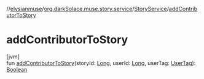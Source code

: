 //[elysianmuse](../../../index.md)/[org.darkSolace.muse.story.service](../index.md)/[StoryService](index.md)/[addContributorToStory](add-contributor-to-story.md)

# addContributorToStory

[jvm]\
fun [addContributorToStory](add-contributor-to-story.md)(storyId: [Long](https://kotlinlang.org/api/latest/jvm/stdlib/kotlin/-long/index.html), userId: [Long](https://kotlinlang.org/api/latest/jvm/stdlib/kotlin/-long/index.html), userTag: [UserTag](../../org.darkSolace.muse.user.model/-user-tag/index.md)): [Boolean](https://kotlinlang.org/api/latest/jvm/stdlib/kotlin/-boolean/index.html)
